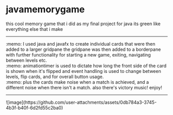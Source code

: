 # javamemorygame
<bold>this cool memory game that i did as my final project for java its green like everything else that i make</bold>
<hr>
:memo: I used java and javafx to create individual cards that were then added to a larger gridpane the gridpane was then added to a borderpane with further functionality for starting a new game, exiting,  navigating between levels etc.
<br>
:memo: animationtimer is used to dictate how long the front side of the card is shown when it's flipped and event handling is used to change between levels, flip cards, 
and for overall button usage. 
<br>
:memo: plus the cards make noise when a match is achieved, and a different noise when there isn't a match. also there's victory music! enjoy!
<hr>
![image](https://github.com/user-attachments/assets/0db784a3-3745-4b3f-b40f-6d2fd55c2ba0)



